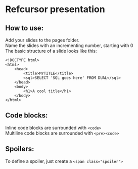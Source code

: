 # Refcursor presentation
## How to use:
Add your slides to the pages folder.<br>
Name the slides with an incrementing number, starting with 0<br>
The basic structure of a slide looks like this:
```
<!DOCTYPE html>
<html>
    <head>
        <title>MYTITLE</title>
        <sql>SELECT 'SQL goes here' FROM DUAL</sql>
    </head>
    <body>
        <h1>A cool title</h1>
    </body>
</html>
```

## Code blocks:
Inline code blocks are surrounded with `<code>`<br>
Multiline code blocks are surrounded with `<pre><code>`

## Spoilers:
To define a spoiler, just create a `<span class="spoiler">`
